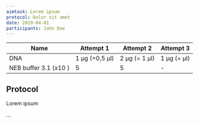 ```yaml
---
aimtask: Lorem ipsum
protocol: Dolor sit amet
date: 2019-04-01
participants: John Doe
---
```


Name                   | Attempt 1      | Attempt 2        | Attempt 3
-----------------------|----------------|------------------|-------------
DNA                    | 1 µg (=0,5 µl) | 2 µg (= 1 µl)    | 1 µg (= µl)
NEB buffer 3.1 (x10 )  | 5              | 5                | -

## Protocol

Lorem ipsum

...